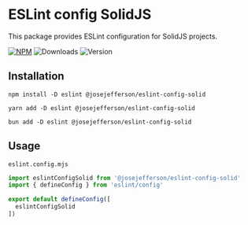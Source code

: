 # ESLint config SolidJS

This package provides ESLint configuration for SolidJS projects.

[![NPM](https://img.shields.io/badge/NPM-%23CB3837.svg?style=for-the-badge&logo=npm&logoColor=white)](https://www.npmjs.com/package/@josejefferson/eslint-config-solid)
![Downloads](https://img.shields.io/npm/dm/@josejefferson/eslint-config-solid?style=for-the-badge)
![Version](https://img.shields.io/npm/v/@josejefferson/eslint-config-solid?style=for-the-badge&label=Version)

## Installation

```fish
npm install -D eslint @josejefferson/eslint-config-solid

yarn add -D eslint @josejefferson/eslint-config-solid

bun add -D eslint @josejefferson/eslint-config-solid
```

## Usage

`eslint.config.mjs`

```js
import eslintConfigSolid from '@josejefferson/eslint-config-solid'
import { defineConfig } from 'eslint/config'

export default defineConfig([
  eslintConfigSolid
])
```
